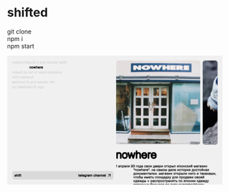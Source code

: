 # shifted

git clone <br>
npm i <br>
npm start <br>

<img src='https://github.com/arklit/shift/blob/main/public/assets/img/3.png'/>

